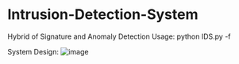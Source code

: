 # Intrusion-Detection-System
Hybrid of Signature and Anomaly Detection
Usage: python IDS.py -f <rule-filename>

System Design:
![image](https://github.com/Hsu14801/Intrusion-Detection-System/assets/117556654/9cd36be3-df3e-4e9a-b75f-6eceb4652e87)

